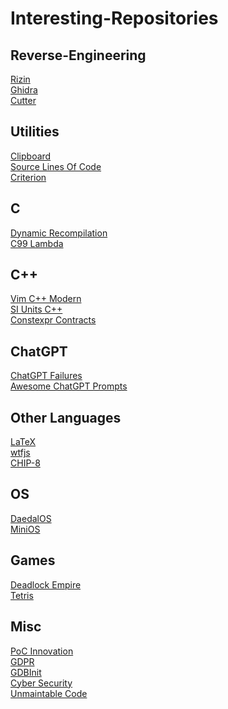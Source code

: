 # Interesting-Repositories

## Reverse-Engineering

[Rizin](https://github.com/rizinorg/rizin)
<br>
[Ghidra](https://github.com/NationalSecurityAgency/ghidra)
<br>
[Cutter](https://github.com/rizinorg/cutter)
<br>

## Utilities

[Clipboard](https://github.com/Slackadays/Clipboard)
<br>
[Source Lines Of Code](https://github.com/flosse/sloc)
<br>
[Criterion](https://github.com/Snaipe/Criterion)

## C

[Dynamic Recompilation](https://github.com/marcosatti/Dynarec_Guide)
<br>
[C99 Lambda](https://github.com/AlexCeleste/C99-Lambda)
<br>

## C++

[Vim C++ Modern](https://github.com/bfrg/vim-cpp-modern)
<br>
[SI Units C++](https://github.com/bernedom/SI)
<br>
[Constexpr Contracts](https://github.com/cjdb/constexpr-contracts)
<br>

## ChatGPT

[ChatGPT Failures](https://github.com/giuven95/chatgpt-failures)
<br>
[Awesome ChatGPT Prompts](https://github.com/f/awesome-chatgpt-prompts)
<br>

## Other Languages

[LaTeX](https://github.com/dspinellis/latex-advice)
<br>
[wtfjs](https://github.com/denysdovhan/wtfjs)
<br>
[CHIP-8](https://github.com/mattmikolay/chip-8)
<br>

## OS

[DaedalOS](https://github.com/DustinBrett/daedalOS)
<br>
[MiniOS](https://github.com/HrushikeshK/miniOS)
<br>

## Games

[Deadlock Empire](https://github.com/deadlockempire/deadlockempire.github.io)
<br>
[Tetris](https://github.com/ytiurin/tetris)
<br>

## Misc

[PoC Innovation](https://github.com/PoCInnovation/Workshops)
<br>
[GDPR](https://github.com/aeris/gdpr)
<br>
[GDBInit](https://github.com/gdbinit/Gdbinit)
<br>
[Cyber Security](https://github.com/luisrodrigues154/Cyber-Security)
<br>
[Unmaintable Code](https://github.com/Droogans/unmaintainable-code)
<br>
